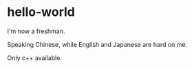 # hello-world

I'm now a freshman.  

Speaking Chinese, while English and Japanese are hard on me.

Only c++ available.
